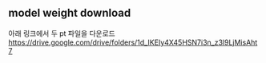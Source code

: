 ## model weight download
아래 링크에서 두 pt 파일을 다운로드
https://drive.google.com/drive/folders/1d_IKEIy4X45HSN7i3n_z3l9LjMisAht7